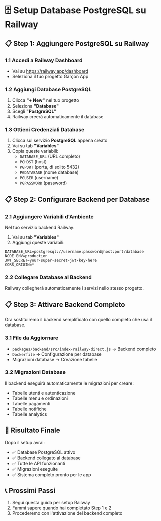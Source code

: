 # 🗄️ Setup Database PostgreSQL su Railway

## 📋 **Step 1: Aggiungere PostgreSQL su Railway**

### **1.1 Accedi a Railway Dashboard**
- Vai su https://railway.app/dashboard
- Seleziona il tuo progetto Garçon App

### **1.2 Aggiungi Database PostgreSQL**
1. Clicca **"+ New"** nel tuo progetto
2. Seleziona **"Database"**
3. Scegli **"PostgreSQL"**
4. Railway creerà automaticamente il database

### **1.3 Ottieni Credenziali Database**
1. Clicca sul servizio **PostgreSQL** appena creato
2. Vai su tab **"Variables"**
3. Copia queste variabili:
   - `DATABASE_URL` (URL completo)
   - `PGHOST` (host)
   - `PGPORT` (porta, di solito 5432)
   - `PGDATABASE` (nome database)
   - `PGUSER` (username)
   - `PGPASSWORD` (password)

## 📋 **Step 2: Configurare Backend per Database**

### **2.1 Aggiungere Variabili d'Ambiente**
Nel tuo servizio backend Railway:
1. Vai su tab **"Variables"**
2. Aggiungi queste variabili:

```
DATABASE_URL=postgresql://username:password@host:port/database
NODE_ENV=production
JWT_SECRET=your-super-secret-jwt-key-here
CORS_ORIGIN=*
```

### **2.2 Collegare Database al Backend**
Railway collegherà automaticamente i servizi nello stesso progetto.

## 📋 **Step 3: Attivare Backend Completo**

Ora sostituiremo il backend semplificato con quello completo che usa il database.

### **3.1 File da Aggiornare**
- `packages/backend/src/index-railway-direct.js` → Backend completo
- `Dockerfile` → Configurazione per database
- Migrazioni database → Creazione tabelle

### **3.2 Migrazioni Database**
Il backend eseguirà automaticamente le migrazioni per creare:
- Tabelle utenti e autenticazione
- Tabelle menu e ordinazioni
- Tabelle pagamenti
- Tabelle notifiche
- Tabelle analytics

## 🎯 **Risultato Finale**

Dopo il setup avrai:
- ✅ Database PostgreSQL attivo
- ✅ Backend collegato al database
- ✅ Tutte le API funzionanti
- ✅ Migrazioni eseguite
- ✅ Sistema completo pronto per le app

## 📞 **Prossimi Passi**

1. Segui questa guida per setup Railway
2. Fammi sapere quando hai completato Step 1 e 2
3. Procederemo con l'attivazione del backend completo